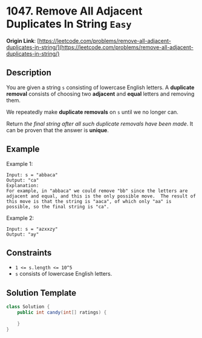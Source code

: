 # 1047. Remove All Adjacent Duplicates In String `Easy`

**Origin Link**: [https://leetcode.com/problems/remove-all-adjacent-duplicates-in-string/](https://leetcode.com/problems/remove-all-adjacent-duplicates-in-string/)

## Description

You are given a string `s` consisting of lowercase English letters. A **duplicate removal** consists of choosing two **adjacent** and **equal** letters and removing them.

We repeatedly make **duplicate removals** on `s` until we no longer can.

Return *the final string after all such duplicate removals have been made*. It can be proven that the answer is **unique**.

## Example

Example 1:

    Input: s = "abbaca"
    Output: "ca"
    Explanation: 
    For example, in "abbaca" we could remove "bb" since the letters are adjacent and equal, and this is the only possible move.  The result of this move is that the string is "aaca", of which only "aa" is possible, so the final string is "ca".

Example 2:

    Input: s = "azxxzy"
    Output: "ay"

## Constraints

- `1 <= s.length <= 10^5`
- `s` consists of lowercase English letters.

## Solution Template

```java
class Solution {
    public int candy(int[] ratings) {
        
    }
}
```
